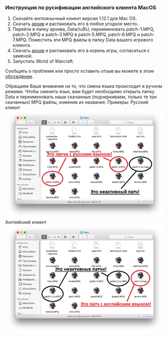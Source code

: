 ### Инструкция по русификации английского клиента MacOS

1. Скачайте англоязычный клиент версии 1.12.1 для Mac OS.
2. Скачать [архив](https://www.dropbox.com/sh/ux2p713h5tet0s0/AABX98AzJRtCdufnOEVY5M_qa?dl=1) и распаковать его в любое угодное место.
3. Перейти в папку архива, Data/ruRU, переименовать patch-1.MPQ, patch-2.MPQ и patch-3.MPQ в patch-5.MPQ, patch-6.MPQ и patch-7.MPQ. Поместить эти MPQ файлы в папку Data вашего игрового клиента.
4. Скачать [архив](https://www.dropbox.com/s/g6u9iau7fyrr4ec/World%20of%20Warcraft.zip?dl=1) и распаковать его в корень игры, согласиться с заменой.
5. Запустить World of Warcraft.

Сообщить о проблеме или просто оставить отзыв вы можете в этом [обсуждении](https://vk.com/topic-113603759_35171106).

Обращаем Ваше внимание на то, что смена языка происходит в ручном режиме. Чтобы сменить язык, вам будет необходимо открыть папку Data и переименовать наши скачанные (подчеркиваем, только те три скачанных) MPQ файлы, изменив их название.
Примеры:
Русский клиент
![image1](assets\img\mac_instruction1.jpg)
Английский клиент
![image2](assets\img\mac_instruction2.jpg)